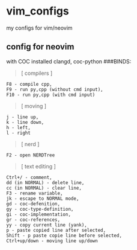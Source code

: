 # vim_configs
my configs for vim/neovim

## config for neovim
with COC installed clangd, coc-python
###BINDS:
>[ compilers ] 
```
F8 - compile cpp,
F9 - run py,cpp (without cmd input), 
F10 - run py,cpp (with cmd input)
````
>[ moving ] 
```
j - line up, 
k - line down, 
h - left, 
l - right
```
>[ nerd ] 
```
F2 - open NERDTree 
```
>[ text editing ]
```
Ctrl+/ - comment,
dd (in NORMAL) - delete line,
cc (in NORMAL) - clear line,
F3 - rename variable,
jk - escape to NORMAL mode,
gd - coc-defenition,
gy - coc-type-definition,
gi - coc-implementation,
gr - coc-references,
yy - copy current line (yank),
p - paste copied line after selected,
Shift - p paste copie line before selected,
Ctrl+up/down - moving line up/down
```

